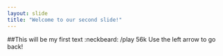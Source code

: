 ```yaml
---
layout: slide
title: "Welcome to our second slide!"
---
```

##This will be my first text :neckbeard: /play 56k
Use the left arrow to go back!
